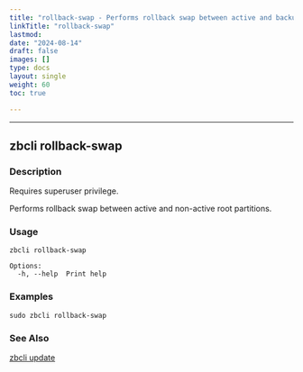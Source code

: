```yaml
---
title: "rollback-swap - Performs rollback swap between active and backup root partitions"
linkTitle: "rollback-swap"
lastmod:
date: "2024-08-14"
draft: false
images: []
type: docs
layout: single
weight: 60
toc: true

---
```


-----

## zbcli rollback-swap

### Description

Requires superuser privilege.

Performs rollback swap between active and non-active root partitions.

### Usage

```
zbcli rollback-swap

Options:
  -h, --help  Print help
```

### Examples

```
sudo zbcli rollback-swap
```

### See Also
[zbcli update](../update)

